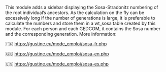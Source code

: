 This module adds a sidebar displaying the Sosa-Stradonitz numbering of the root individual’s ancestors. As the calculation on the fly can be excessively long if the number of generations is large, it is preferable to calculate the numbers and store them in a wt_sosa table created by this module. For each person and each GEDCOM, it contains the Sosa number and the corresponding generation.
More information:

🇫🇷 https://gustine.eu/mode_emploi/sosa-fr.php

🇬🇧 https://gustine.eu/mode_emploi/sosa-en.php

🇪🇸 https://gustine.eu/mode_emploi/sosa-es.php
